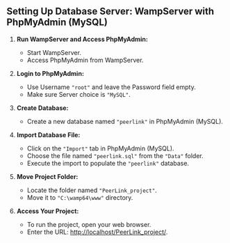 ## Setting Up Database Server: WampServer with PhpMyAdmin (MySQL)

1. **Run WampServer and Access PhpMyAdmin:**
   - Start WampServer.
   - Access PhpMyAdmin from WampServer.

2. **Login to PhpMyAdmin:**
   - Use Username `"root"` and leave the Password field empty.
   - Make sure Server choice is `"MySQL"`.

3. **Create Database:**
   - Create a new database named `"peerlink"` in PhpMyAdmin (MySQL).

4. **Import Database File:**
   - Click on the `"Import"` tab in PhpMyAdmin (MySQL).
   - Choose the file named `"peerlink.sql"` from the `"Data"` folder.
   - Execute the import to populate the `"peerlink"` database.

5. **Move Project Folder:**
   - Locate the folder named `"PeerLink_project"`.
   - Move it to `"C:\wamp64\www"` directory.

6. **Access Your Project:**
   - To run the project, open your web browser.
   - Enter the URL: [http://localhost/PeerLink_project/](http://localhost/PeerLink_project/).
